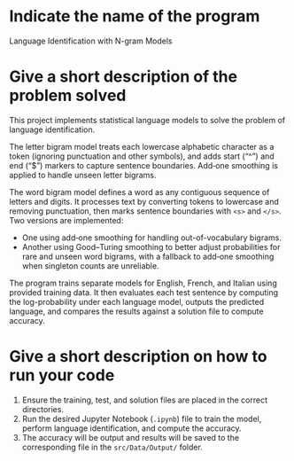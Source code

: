 # Indicate the name of the program
Language Identification with N-gram Models
# Give a short description of the problem solved
This project implements statistical language models to solve the problem of language identification.

The letter bigram model treats each lowercase alphabetic character as a token (ignoring punctuation and other symbols), and adds start (“^”) and end (“$”) markers to capture sentence boundaries. Add‑one smoothing is applied to handle unseen letter bigrams.

The word bigram model defines a word as any contiguous sequence of letters and digits. It processes text by converting tokens to lowercase and removing punctuation, then marks sentence boundaries with `<s>` and `</s>`. Two versions are implemented:
  - One using add‑one smoothing for handling out-of-vocabulary bigrams.
  - Another using Good–Turing smoothing to better adjust probabilities for rare and unseen word bigrams, with a fallback to add‑one smoothing when singleton counts are unreliable.

The program trains separate models for English, French, and Italian using provided training data. It then evaluates each test sentence by computing the log-probability under each language model, outputs the predicted language, and compares the results against a solution file to compute accuracy.
# Give a short description on how to run your code
1. Ensure the training, test, and solution files are placed in the correct directories.
2. Run the desired Jupyter Notebook (`.ipynb`) file to train the model, perform language identification, and compute the accuracy.
3. The accuracy will be output and results will be saved to the corresponding file in the `src/Data/Output/` folder.

